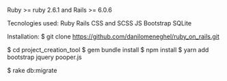 Ruby >= ruby 2.6.1
and 
Rails >= 6.0.6


Tecnologies used:
Ruby
Rails
CSS and SCSS
JS
Bootstrap
SQLite

Installation:
$ git clone https://github.com/danilomeneghel/ruby_on_rails.git

$ cd project_creation_tool
$ gem bundle install
$ npm install
$ yarn add bootstrap jquery pooper.js

$ rake db:migrate
